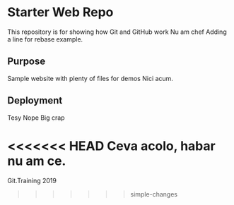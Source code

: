 # Starter Web Repo

This repository is for showing how Git and GitHub work
Nu am chef Adding a line for rebase example.

## Purpose

Sample website with plenty of files for demos
Nici acum.

## Deployment

Tesy
Nope
Big crap

<<<<<<< HEAD
Ceva acolo, habar nu am ce.
=======
Git.Training 2019
>>>>>>> simple-changes
